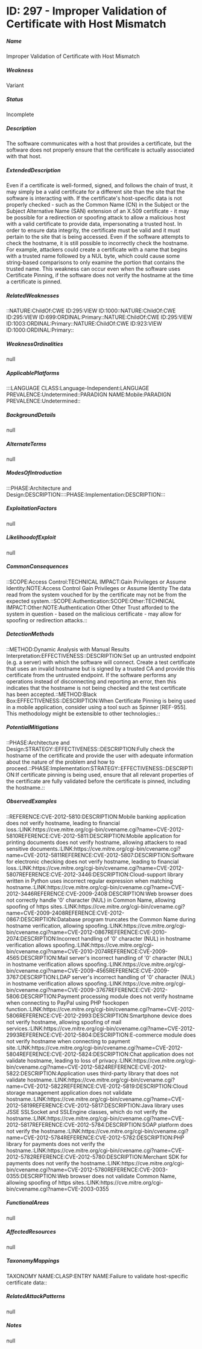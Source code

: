# ID: 297 - Improper Validation of Certificate with Host Mismatch
<h5>Name</h5>Improper Validation of Certificate with Host Mismatch
<h5>Weakness</h5>Variant
<h5>Status</h5>Incomplete
<h5>Description</h5>The software communicates with a host that provides a certificate, but the software does not properly ensure that the certificate is actually associated with that host.
<h5>ExtendedDescription</h5>Even if a certificate is well-formed, signed, and follows the chain of trust, it may simply be a valid certificate for a different site than the site that the software is interacting with. If the certificate's host-specific data is not properly checked - such as the Common Name (CN) in the Subject or the Subject Alternative Name (SAN) extension of an X.509 certificate - it may be possible for a redirection or spoofing attack to allow a malicious host with a valid certificate to provide data, impersonating a trusted host. In order to ensure data integrity, the certificate must be valid and it must pertain to the site that is being accessed. Even if the software attempts to check the hostname, it is still possible to incorrectly check the hostname. For example, attackers could create a certificate with a name that begins with a trusted name followed by a NUL byte, which could cause some string-based comparisons to only examine the portion that contains the trusted name. This weakness can occur even when the software uses Certificate Pinning, if the software does not verify the hostname at the time a certificate is pinned.
<h5>RelatedWeaknesses</h5>::NATURE:ChildOf:CWE ID:295:VIEW ID:1000::NATURE:ChildOf:CWE ID:295:VIEW ID:699:ORDINAL:Primary::NATURE:ChildOf:CWE ID:295:VIEW ID:1003:ORDINAL:Primary::NATURE:ChildOf:CWE ID:923:VIEW ID:1000:ORDINAL:Primary::
<h5>WeaknessOrdinalities</h5>null
<h5>ApplicablePlatforms</h5>:::LANGUAGE CLASS:Language-Independent:LANGUAGE PREVALENCE:Undetermined::PARADIGN NAME:Mobile:PARADIGN PREVALENCE:Undetermined::
<h5>BackgroundDetails</h5>null
<h5>AlternateTerms</h5>null
<h5>ModesOfIntroduction</h5>:::PHASE:Architecture and Design:DESCRIPTION::::PHASE:Implementation:DESCRIPTION:::
<h5>ExploitationFactors</h5>null
<h5>LikelihoodofExploit</h5>null
<h5>CommonConsequences</h5>::SCOPE:Access Control:TECHNICAL IMPACT:Gain Privileges or Assume Identity:NOTE:Access Control Gain Privileges or Assume Identity The data read from the system vouched for by the certificate may not be from the expected system.::SCOPE:Authentication:SCOPE:Other:TECHNICAL IMPACT:Other:NOTE:Authentication Other Other Trust afforded to the system in question - based on the malicious certificate - may allow for spoofing or redirection attacks.::
<h5>DetectionMethods</h5>::METHOD:Dynamic Analysis with Manual Results Interpretation:EFFECTIVENESS::DESCRIPTION:Set up an untrusted endpoint (e.g. a server) with which the software will connect. Create a test certificate that uses an invalid hostname but is signed by a trusted CA and provide this certificate from the untrusted endpoint. If the software performs any operations instead of disconnecting and reporting an error, then this indicates that the hostname is not being checked and the test certificate has been accepted.::METHOD:Black Box:EFFECTIVENESS::DESCRIPTION:When Certificate Pinning is being used in a mobile application, consider using a tool such as Spinner [REF-955]. This methodology might be extensible to other technologies.::
<h5>PotentialMitigations</h5>::PHASE:Architecture and Design:STRATEGY::EFFECTIVENESS::DESCRIPTION:Fully check the hostname of the certificate and provide the user with adequate information about the nature of the problem and how to proceed.::PHASE:Implementation:STRATEGY::EFFECTIVENESS::DESCRIPTION:If certificate pinning is being used, ensure that all relevant properties of the certificate are fully validated before the certificate is pinned, including the hostname.::
<h5>ObservedExamples</h5>::REFERENCE:CVE-2012-5810:DESCRIPTION:Mobile banking application does not verify hostname, leading to financial loss.:LINK:https://cve.mitre.org/cgi-bin/cvename.cgi?name=CVE-2012-5810REFERENCE:CVE-2012-5811:DESCRIPTION:Mobile application for printing documents does not verify hostname, allowing attackers to read sensitive documents.:LINK:https://cve.mitre.org/cgi-bin/cvename.cgi?name=CVE-2012-5811REFERENCE:CVE-2012-5807:DESCRIPTION:Software for electronic checking does not verify hostname, leading to financial loss.:LINK:https://cve.mitre.org/cgi-bin/cvename.cgi?name=CVE-2012-5807REFERENCE:CVE-2012-3446:DESCRIPTION:Cloud-support library written in Python uses incorrect regular expression when matching hostname.:LINK:https://cve.mitre.org/cgi-bin/cvename.cgi?name=CVE-2012-3446REFERENCE:CVE-2009-2408:DESCRIPTION:Web browser does not correctly handle '0' character (NUL) in Common Name, allowing spoofing of https sites.:LINK:https://cve.mitre.org/cgi-bin/cvename.cgi?name=CVE-2009-2408REFERENCE:CVE-2012-0867:DESCRIPTION:Database program truncates the Common Name during hostname verification, allowing spoofing.:LINK:https://cve.mitre.org/cgi-bin/cvename.cgi?name=CVE-2012-0867REFERENCE:CVE-2010-2074:DESCRIPTION:Incorrect handling of '0' character (NUL) in hostname verification allows spoofing.:LINK:https://cve.mitre.org/cgi-bin/cvename.cgi?name=CVE-2010-2074REFERENCE:CVE-2009-4565:DESCRIPTION:Mail server's incorrect handling of '0' character (NUL) in hostname verification allows spoofing.:LINK:https://cve.mitre.org/cgi-bin/cvename.cgi?name=CVE-2009-4565REFERENCE:CVE-2009-3767:DESCRIPTION:LDAP server's incorrect handling of '0' character (NUL) in hostname verification allows spoofing.:LINK:https://cve.mitre.org/cgi-bin/cvename.cgi?name=CVE-2009-3767REFERENCE:CVE-2012-5806:DESCRIPTION:Payment processing module does not verify hostname when connecting to PayPal using PHP fsockopen function.:LINK:https://cve.mitre.org/cgi-bin/cvename.cgi?name=CVE-2012-5806REFERENCE:CVE-2012-2993:DESCRIPTION:Smartphone device does not verify hostname, allowing spoofing of mail services.:LINK:https://cve.mitre.org/cgi-bin/cvename.cgi?name=CVE-2012-2993REFERENCE:CVE-2012-5804:DESCRIPTION:E-commerce module does not verify hostname when connecting to payment site.:LINK:https://cve.mitre.org/cgi-bin/cvename.cgi?name=CVE-2012-5804REFERENCE:CVE-2012-5824:DESCRIPTION:Chat application does not validate hostname, leading to loss of privacy.:LINK:https://cve.mitre.org/cgi-bin/cvename.cgi?name=CVE-2012-5824REFERENCE:CVE-2012-5822:DESCRIPTION:Application uses third-party library that does not validate hostname.:LINK:https://cve.mitre.org/cgi-bin/cvename.cgi?name=CVE-2012-5822REFERENCE:CVE-2012-5819:DESCRIPTION:Cloud storage management application does not validate hostname.:LINK:https://cve.mitre.org/cgi-bin/cvename.cgi?name=CVE-2012-5819REFERENCE:CVE-2012-5817:DESCRIPTION:Java library uses JSSE SSLSocket and SSLEngine classes, which do not verify the hostname.:LINK:https://cve.mitre.org/cgi-bin/cvename.cgi?name=CVE-2012-5817REFERENCE:CVE-2012-5784:DESCRIPTION:SOAP platform does not verify the hostname.:LINK:https://cve.mitre.org/cgi-bin/cvename.cgi?name=CVE-2012-5784REFERENCE:CVE-2012-5782:DESCRIPTION:PHP library for payments does not verify the hostname.:LINK:https://cve.mitre.org/cgi-bin/cvename.cgi?name=CVE-2012-5782REFERENCE:CVE-2012-5780:DESCRIPTION:Merchant SDK for payments does not verify the hostname.:LINK:https://cve.mitre.org/cgi-bin/cvename.cgi?name=CVE-2012-5780REFERENCE:CVE-2003-0355:DESCRIPTION:Web browser does not validate Common Name, allowing spoofing of https sites.:LINK:https://cve.mitre.org/cgi-bin/cvename.cgi?name=CVE-2003-0355
<h5>FunctionalAreas</h5>null
<h5>AffectedResources</h5>null
<h5>TaxonomyMappings</h5>TAXONOMY NAME:CLASP:ENTRY NAME:Failure to validate host-specific certificate data::
<h5>RelatedAttackPatterns</h5>null
<h5>Notes</h5>null

